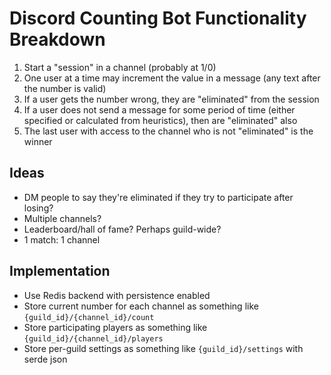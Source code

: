 # Discord Counting Bot Functionality Breakdown

1. Start a "session" in a channel (probably at 1/0)
2. One user at a time may increment the value in a message (any text after the number is valid)
3. If a user gets the number wrong, they are "eliminated" from the session
4. If a user does not send a message for some period of time (either specified or calculated from heuristics), then are "eliminated" also
5. The last user with access to the channel who is not "eliminated" is the winner

## Ideas

- DM people to say they're eliminated if they try to participate after losing?
- Multiple channels?
- Leaderboard/hall of fame? Perhaps guild-wide?
- 1 match: 1 channel

## Implementation

- Use Redis backend with persistence enabled
- Store current number for each channel as something like `{guild_id}/{channel_id}/count`
- Store participating players as something like `{guild_id}/{channel_id}/players`
- Store per-guild settings as something like `{guild_id}/settings` with serde json
